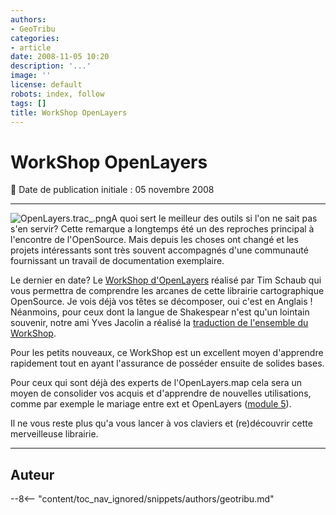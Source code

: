 ```yaml
---
authors:
- GeoTribu
categories:
- article
date: 2008-11-05 10:20
description: '...'
image: ''
license: default
robots: index, follow
tags: []
title: WorkShop OpenLayers
---
```


# WorkShop OpenLayers


:calendar: Date de publication initiale : 05 novembre 2008


----

![OpenLayers.trac_.png](/sites/default/files/Tuto/img/Blog/OpenLayers/OpenLayers.trac_.png)A quoi sert le meilleur des outils si l'on ne sait pas s'en servir? Cette remarque a longtemps été un des reproches principal à l'encontre de l'OpenSource. Mais depuis les choses ont changé et les projets intéressants sont très souvent accompagnés d'une communauté fournissant un travail de documentation exemplaire.


Le dernier en date? Le [WorkShop d'OpenLayers](http://workshops.opengeo.org/openlayers/intro/doc/en/index.html) réalisé par Tim Schaub qui vous permettra de comprendre les arcanes de cette librairie cartographique OpenSource. Je vois déjà vos têtes se décomposer, oui c'est en Anglais ! Néanmoins, pour ceux dont la langue de Shakespear n'est qu'un lointain souvenir, notre ami Yves Jacolin a réalisé la [traduction de l'ensemble du WorkShop](http://softlibre.gloobe.org/doku.php/openlayers/workshop/introduction).


Pour les petits nouveaux, ce WorkShop est un excellent moyen d'apprendre rapidement tout en ayant l'assurance de posséder ensuite de solides bases.  

Pour ceux qui sont déjà des experts de l'OpenLayers.map cela sera un moyen de consolider vos acquis et d'apprendre de nouvelles utilisations, comme par exemple le mariage entre ext et OpenLayers ([module 5](http://workshops.opengeo.org/openlayers/intro/doc/en/integration.html#integration)).


Il ne vous reste plus qu'a vous lancer à vos claviers et (re)découvrir cette merveilleuse librairie.




----

## Auteur

--8<-- "content/toc_nav_ignored/snippets/authors/geotribu.md"

